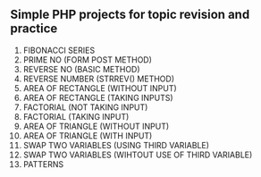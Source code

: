 ## Simple PHP projects for topic revision and practice 

1) FIBONACCI SERIES
2) PRIME NO (FORM POST METHOD)
3) REVERSE NO (BASIC METHOD)
4) REVERSE NUMBER (STRREV() METHOD)
5) AREA OF RECTANGLE (WITHOUT INPUT)
6) AREA OF RECTANGLE (TAKING INPUTS)
7) FACTORIAL (NOT TAKING INPUT)
8) FACTORIAL (TAKING INPUT)
9) AREA OF TRIANGLE (WITHOUT INPUT)
10) AREA OF TRIANGLE (WITH INPUT)
11) SWAP TWO VARIABLES (USING THIRD VARIABLE)
12) SWAP TWO VARIABLES (WIHTOUT USE OF THIRD VARIABLE)
13) PATTERNS
